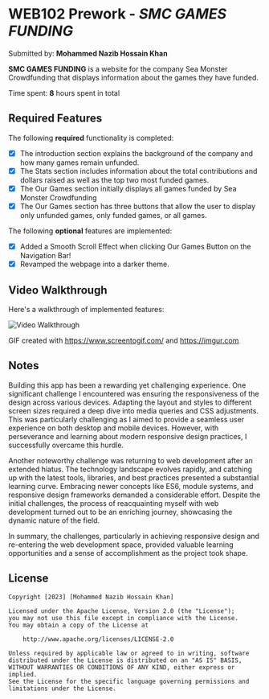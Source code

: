 # WEB102 Prework - *SMC GAMES FUNDING*

Submitted by: **Mohammed Nazib Hossain Khan**

**SMC GAMES FUNDING** is a website for the company Sea Monster Crowdfunding that displays information about the games they have funded.

Time spent: **8** hours spent in total

## Required Features

The following **required** functionality is completed:

* [X] The introduction section explains the background of the company and how many games remain unfunded.
* [X] The Stats section includes information about the total contributions and dollars raised as well as the top two most funded games.
* [X] The Our Games section initially displays all games funded by Sea Monster Crowdfunding
* [X] The Our Games section has three buttons that allow the user to display only unfunded games, only funded games, or all games.

The following **optional** features are implemented:

* [X] Added a Smooth Scroll Effect when clicking Our Games Button on the Navigation Bar!
* [X] Revamped the webpage into a darker theme.

## Video Walkthrough

Here's a walkthrough of implemented features:

<img src='https://i.imgur.com/GhIDTVd.mp4](https://imgur.com/a/dcAulZn' title='Video Walkthrough' width='' alt='Video Walkthrough' />

<!-- Replace this with whatever GIF tool you used! -->
GIF created with https://www.screentogif.com/ and https://imgur.com 

## Notes

Building this app has been a rewarding yet challenging experience. One significant challenge I encountered was ensuring the responsiveness of the design across various devices. Adapting the layout and styles to different screen sizes required a deep dive into media queries and CSS adjustments. This was particularly challenging as I aimed to provide a seamless user experience on both desktop and mobile devices. However, with perseverance and learning about modern responsive design practices, I successfully overcame this hurdle.

Another noteworthy challenge was returning to web development after an extended hiatus. The technology landscape evolves rapidly, and catching up with the latest tools, libraries, and best practices presented a substantial learning curve. Embracing newer concepts like ES6, module systems, and responsive design frameworks demanded a considerable effort. Despite the initial challenges, the process of reacquainting myself with web development turned out to be an enriching journey, showcasing the dynamic nature of the field.

In summary, the challenges, particularly in achieving responsive design and re-entering the web development space, provided valuable learning opportunities and a sense of accomplishment as the project took shape.

## License

    Copyright [2023] [Mohammed Nazib Hossain Khan]

    Licensed under the Apache License, Version 2.0 (the "License");
    you may not use this file except in compliance with the License.
    You may obtain a copy of the License at

        http://www.apache.org/licenses/LICENSE-2.0

    Unless required by applicable law or agreed to in writing, software
    distributed under the License is distributed on an "AS IS" BASIS,
    WITHOUT WARRANTIES OR CONDITIONS OF ANY KIND, either express or implied.
    See the License for the specific language governing permissions and
    limitations under the License.
